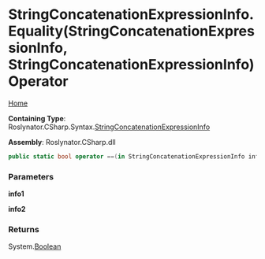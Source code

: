 # StringConcatenationExpressionInfo\.Equality\(StringConcatenationExpressionInfo, StringConcatenationExpressionInfo\) Operator

[Home](../../../../../README.md)

**Containing Type**: Roslynator\.CSharp\.Syntax\.[StringConcatenationExpressionInfo](../README.md)

**Assembly**: Roslynator\.CSharp\.dll

```csharp
public static bool operator ==(in StringConcatenationExpressionInfo info1, in StringConcatenationExpressionInfo info2)
```

### Parameters

**info1**

**info2**

### Returns

System\.[Boolean](https://docs.microsoft.com/en-us/dotnet/api/system.boolean)

